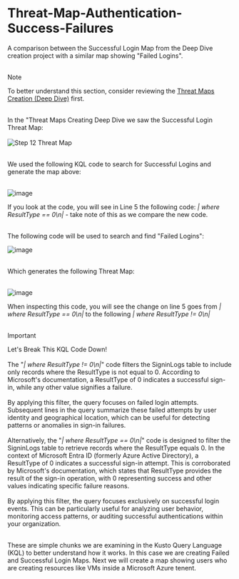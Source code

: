 # Threat-Map-Authentication-Success-Failures
A comparison between the Successful Login Map from the Deep Dive creation project with a similar map showing "Failed Logins".<BR><BR>

> [!note]
> To better understand this section, consider reviewing the [Threat Maps Creation (Deep Dive)](https://github.com/LCJones73/Threat-Maps-Creating-Deep-Dive) first.<BR><BR>

In the "Threat Maps Creating Deep Dive we saw the Successful Login Threat Map:<BR><BR>
![Step 12 Threat Map](https://github.com/user-attachments/assets/11864d80-bdab-4257-91da-54a150a485f0)<BR><BR>

We used the following KQL code to search for Successful Logins and generate the map above:<BR><BR>

![image](https://github.com/user-attachments/assets/b3667978-650b-44ee-9dbd-f8f0420c1e53)

If you look at the code, you will see in Line 5 the following code: _| where ResultType == 0\n|_ - take note of this as we compare the new code.<BR><BR>

The following code will be used to search and find "Failed Logins":

![image](https://github.com/user-attachments/assets/e2d4028c-8677-4aa5-b685-06efb945bfa6)<BR><BR>

Which generates the following Threat Map:<BR><BR>

![image](https://github.com/user-attachments/assets/8f0704a3-aaea-4336-b9f3-d24d9a9aeeee)

When inspecting this code, you will see the change on line 5 goes from _| where ResultType == 0\n|_ to the following _| where ResultType != 0\n|_ <BR><BR>

> [!IMPORTANT]
> Let's Break This KQL Code Down!<BR><BR>
> The "_| where ResultType != 0\n|_" code filters the SigninLogs table to include only records where the ResultType is not equal to 0. According to Microsoft's documentation, a ResultType of 0 indicates a successful sign-in, while any other value signifies a failure. <BR><BR>
> By applying this filter, the query focuses on failed login attempts. Subsequent lines in the query summarize these failed attempts by user identity and geographical location, which can be useful for detecting patterns or anomalies in sign-in failures.<BR><BR>
> Alternatively, the "_| where ResultType == 0\n|_" code is designed to filter the SigninLogs table to retrieve records where the ResultType equals 0. In the context of Microsoft Entra ID (formerly Azure Active Directory), a ResultType of 0 indicates a successful sign-in attempt. This is corroborated by Microsoft's documentation, which states that ResultType provides the result of the sign-in operation, with 0 representing success and other values indicating specific failure reasons.<BR><BR>
> By applying this filter, the query focuses exclusively on successful login events. This can be particularly useful for analyzing user behavior, monitoring access patterns, or auditing successful authentications within your organization.<BR><BR>

These are simple chunks we are examining in the Kusto Query Language (KQL) to better understand how it works. In this case we are creating Failed and Successful Login Maps. Next we will create a map showing users who are creating resources like VMs inside a Microsoft Azure tenent.
